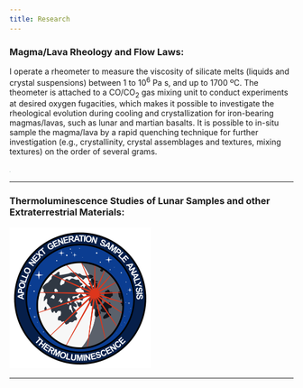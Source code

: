 ```yaml
---
title: Research
---
```


### Magma/Lava Rheology and Flow Laws:

I operate a rheometer to measure the viscosity of silicate melts (liquids and crystal suspensions) between 1 to 10<sup>6</sup> Pa s, and up to 1700 ºC. The theometer is attached to a CO/CO<sub>2</sub> gas mixing unit to conduct experiments at desired oxygen fugacities, which makes it possible to investigate the rheological evolution during cooling and crystallization for iron-bearing magmas/lavas, such as lunar and martian basalts. It is possible to in-situ sample the magma/lava by a rapid quenching technique for further investigation (e.g., crystallinity, crystal assemblages and textures, mixing textures) on the order of several grams.

<img src="/Users/alexandersehlke/OneDrive/Research/Website/hotrockkiddo.github.io/static/melts.jpeg" style="zoom:10%;"/>

------

### Thermoluminescence Studies of Lunar Samples and other Extraterrestrial Materials:

<img src="static/ANGSA_TL-logo_v3_small.png" alt="Apollo 17 Thermoluminescence" style="zoom:25%; float=right" />

------

